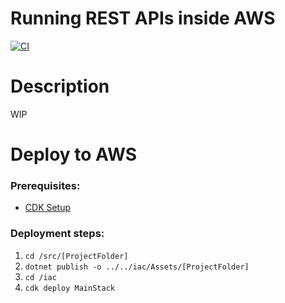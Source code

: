 # Running REST APIs inside AWS
[![CI](https://github.com/murariuroger/aws-rest-api-architectures/actions/workflows/dotnet.yml/badge.svg)](https://github.com/murariuroger/aws-rest-api-architectures/actions/workflows/dotnet.yml)
# Description
WIP

# Deploy to AWS 
### Prerequisites:
- [CDK Setup](https://docs.aws.amazon.com/cdk/v2/guide/work-with.html#work-with-prerequisites)
### Deployment steps:
1. ```cd /src/[ProjectFolder]```
1. ```dotnet publish -o ../../iac/Assets/[ProjectFolder]```
1. ```cd /iac```
1. ```cdk deploy MainStack```